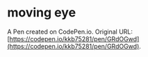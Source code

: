 # moving eye

A Pen created on CodePen.io. Original URL: [https://codepen.io/kkb75281/pen/GRdOGwd](https://codepen.io/kkb75281/pen/GRdOGwd).

